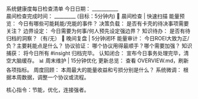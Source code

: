 系统健康度每日检查清单
今日日期： ___________  
晨间检查完成时间： _________ (目标：5分钟内)
🌅 晨间检查 | 快速扫描
能量预览： 今日有哪些可能耗能/充能的事件？
决策负载： 是否有卡壳的待决事项需要关注？
边界设定： 今日需要为何事/何人预先设定强边界？
知识待办： 是否有待归档的洞察？（有/无）
🌇 晚间复盘 | 5分钟闭环
能量审计： 今日ROEI大致为正/负？主要耗能点是什么？
协议验证： 哪个协议用得最顺手？哪个需要加强？
知识捕获： 将今日所有 #insight 归档完毕。
认知闭合： 宣布今日事务处理完毕，清空大脑缓存。
📊 周末维护 | 15分钟优化
更新总览： 查看 OVERVIEW.md，刷新各项指标。
周度回顾： 本周最大的能量收益和亏损分别是什么？
系统微调： 根据本周数据，调整一个协议或流程。

核心指令：节能，优化，连接强者。